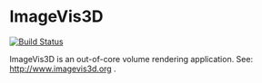 ImageVis3D
==========

[![Build Status](https://travis-ci.org/SCIInstitute/ImageVis3D.svg?branch=master)](https://travis-ci.org/SCIInstitute/ImageVis3D)

ImageVis3D is an out-of-core volume rendering application. See:
http://www.imagevis3d.org .
